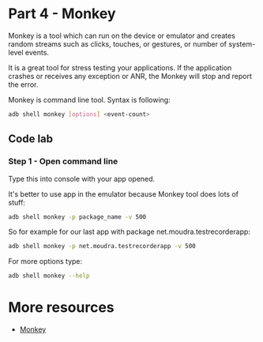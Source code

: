 # Part 4 - Monkey

Monkey is a tool which can run on the device or emulator and creates random streams such as clicks, touches, or gestures, or number of system-level events. 

It is a great tool for stress testing your applications. If the application crashes or receives any exception or ANR, the Monkey will stop and report the error.

Monkey is command line tool. Syntax is following:

```bash
adb shell monkey [options] <event-count>
```

## Code lab

### Step 1 - Open command line

Type this into console with your app opened. 

It's better to use app in the emulator because Monkey tool does lots of stuff:

```bash
adb shell monkey -p package_name -v 500
```

So for example for our last app with package net.moudra.testrecorderapp:

```bash
adb shell monkey -p net.moudra.testrecorderapp -v 500
```

For more options type:

```bash
adb shell monkey --help
```

# More resources

* [Monkey](https://developer.android.com/studio/test/monkey.html)
